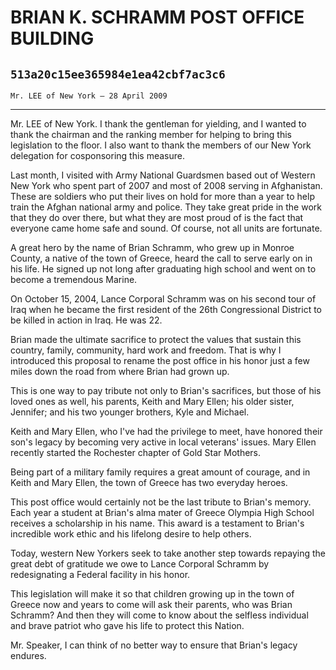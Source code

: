 # BRIAN K. SCHRAMM POST OFFICE BUILDING
## `513a20c15ee365984e1ea42cbf7ac3c6`
`Mr. LEE of New York — 28 April 2009`

---


Mr. LEE of New York. I thank the gentleman for yielding, and I wanted 
to thank the chairman and the ranking member for helping to bring this 
legislation to the floor. I also want to thank the members of our New 
York delegation for cosponsoring this measure.

Last month, I visited with Army National Guardsmen based out of 
Western New York who spent part of 2007 and most of 2008 serving in 
Afghanistan. These are soldiers who put their lives on hold for more 
than a year to help train the Afghan national army and police. They 
take great pride in the work that they do over there, but what they are 
most proud of is the fact that everyone came home safe and sound. Of 
course, not all units are fortunate.

A great hero by the name of Brian Schramm, who grew up in Monroe 
County, a native of the town of Greece, heard the call to serve early 
on in his life. He signed up not long after graduating high school and 
went on to become a tremendous Marine.



On October 15, 2004, Lance Corporal Schramm was on his second tour of 
Iraq when he became the first resident of the 26th Congressional 
District to be killed in action in Iraq. He was 22.

Brian made the ultimate sacrifice to protect the values that sustain 
this country, family, community, hard work and freedom. That is why I 
introduced this proposal to rename the post office in his honor just a 
few miles down the road from where Brian had grown up.

This is one way to pay tribute not only to Brian's sacrifices, but 
those of his loved ones as well, his parents, Keith and Mary Ellen; his 
older sister, Jennifer; and his two younger brothers, Kyle and Michael.

Keith and Mary Ellen, who I've had the privilege to meet, have 
honored their son's legacy by becoming very active in local veterans' 
issues. Mary Ellen recently started the Rochester chapter of Gold Star 
Mothers.

Being part of a military family requires a great amount of courage, 
and in Keith and Mary Ellen, the town of Greece has two everyday 
heroes.

This post office would certainly not be the last tribute to Brian's 
memory. Each year a student at Brian's alma mater of Greece Olympia 
High School receives a scholarship in his name. This award is a 
testament to Brian's incredible work ethic and his lifelong desire to 
help others.

Today, western New Yorkers seek to take another step towards repaying 
the great debt of gratitude we owe to Lance Corporal Schramm by 
redesignating a Federal facility in his honor.

This legislation will make it so that children growing up in the town 
of Greece now and years to come will ask their parents, who was Brian 
Schramm? And then they will come to know about the selfless individual 
and brave patriot who gave his life to protect this Nation.

Mr. Speaker, I can think of no better way to ensure that Brian's 
legacy endures.